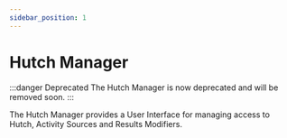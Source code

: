 ```yaml
---
sidebar_position: 1
---
```


# Hutch Manager

:::danger Deprecated
The Hutch Manager is now deprecated and will be removed soon.
:::

The Hutch Manager provides a User Interface for managing access to Hutch, Activity Sources and Results Modifiers.
